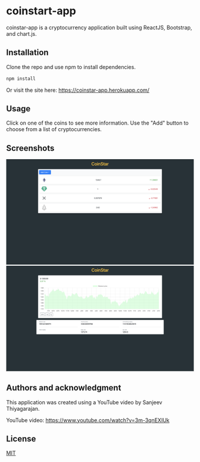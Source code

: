 # coinstart-app

coinstar-app is a cryptocurrency application built using ReactJS, Bootstrap, and chart.js.

## Installation

Clone the repo and use npm to install dependencies.

```bash
npm install
```

Or visit the site here: https://coinstar-app.herokuapp.com/

## Usage

Click on one of the coins to see more information. Use the "Add" button to choose from a list of cryptocurrencies.

## Screenshots

![Screenshot](./screenshots/ScreenShot1.png)
![Screenshot](./screenshots/ScreenShot2.png)

## Authors and acknowledgment

This application was created using a YouTube video by Sanjeev Thiyagarajan.

YouTube video: https://www.youtube.com/watch?v=3m-3qnEXIUk

## License

[MIT](https://choosealicense.com/licenses/mit/)

